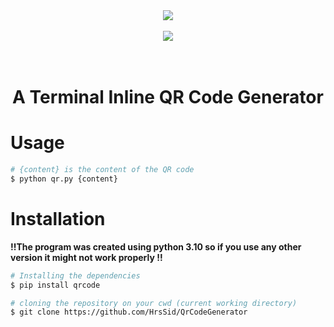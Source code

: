 <div align="center">
    <!-- Header Image / Banner -->
    <img src="https://cdn.discordapp.com/attachments/968934448664019015/1233782185018785792/github-header-image_11.png?ex=662e58b3&is=662d0733&hm=2af2d89dcfeb4ccb29c5aea915ef1ac11a2953ae5c34bc12ef3914f654ea5869&">
    <!--Badges --><br><br>
    <a src="https://perso.crans.org/besson/LICENSE.html"><img src="https://img.shields.io/badge/License-GPLv3-blue.svg"></a>
    <!-- Subtitle --><br><br><br>
    <h1>A Terminal Inline QR Code Generator</h2>
</div>

# Usage

```bash
# {content} is the content of the QR code
$ python qr.py {content}
```

# Installation

**!!The program was created using python 3.10 so if you use any other version it might not work properly !!**

```bash
# Installing the dependencies
$ pip install qrcode

# cloning the repository on your cwd (current working directory)
$ git clone https://github.com/HrsSid/QrCodeGenerator
```
